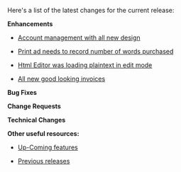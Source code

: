 Here's a list of the latest changes for the current release:

**Enhancements**

- [Account management with all new design](https://trello.com/c/lhMCidbn/137-nextgen-account-management-view-ads-current-or-expired-or-scheduled)

- [Print ad needs to record number of words purchased](https://trello.com/c/xKpUC0cP/290-print-ad-needs-to-record-the-number-of-words-purchased-to-allow-better-user-edit-experience)

- [Html Editor was loading plaintext in edit mode](https://trello.com/c/7K441rTJ/289-html-editor-in-design-ad-was-loading-the-plaintext-in-edit-mode)

- [All new good looking invoices](https://trello.com/c/gDZZOUyO/291-nextgen-invoices)

**Bug Fixes**   

**Change Requests**

**Technical Changes**

**Other useful resources:**

- [Up-Coming features](https://trello.com/b/Ht5NWhN2/betterclassifieds)

- [Previous releases](https://trello.com/b/0Vb4VWMF/betterclassifieds-2-0)

